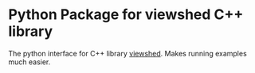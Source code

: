 # Python Package for viewshed C++ library

The python interface for C++ library [viewshed](https://github.com/JanCaha/cpp-viewshed-library). Makes running examples much easier.
